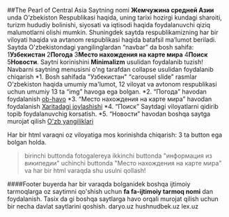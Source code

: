 ##The Pearl of Central Asia
Saytning nomi **Жемчужина средней Азии** unda O’zbekiston Respublikasi haqida, uning tarixi hozirgi kundagi sharoiti, turizm hududiy bolinishi, siyosati va iqtisodi haqida foydalanuvchi qiziq malumotlarni olishi mumkin.
  Shuningdek saytda respublikamizning har bir viloyati haqida va avtanom respublikasi haqida batafsil ma’lumot beriladi.  Saytda O'zbekistondagi yangilinglardan  “navbar” da bosh sahifa: 1**Узбекистан**  2**Погода** 3**Место нахождения на карте мира** 4**Поиск**  5**Новости**.
  Saytni korinishini **Minimalizm** usulidan foydalanib tuzish!   Navbarni saytning menusisni o'ng tarafdan collapse usulidan foydalanib chiqarish
*1.	Bosh sahifada "Узбекистан" “carousel slide” rasmlar O’zbekiston haqida umumiy ma'lumot, 12 viloyat va avtonom respublikasi   uchun umumiy 13 ta “img”  havoga ega bolgan.
*2.	“Погода” havodan foydalanish  [ob-havo](http://pogoda.uz)
*3.	“Место нахождения на карте мира” havodan foydalanish [Xaritadagi joylashishi](http://maps.google.com)
*4.	“Поиск” Saytdagi viloyatlarni qidirib topib foydalanuvchig korsatish.
*5.	“Новости” havodan boshqa saytga murojat qilish [O'zb yangiliklari](http://daryo.uz)

Har bir html varaqni oz viloyatiga mos korinishda chiqarish: 3 ta button ega bolgan holda.
> birinchi buttonda fotogalereya
>ikkinchi buttonda  "информация из википедии"
>uchinchi buttonda "Место нахождения на карте мира"
   va har bir html varaqda shu usulni qollash!

####Footer
  buyerda har bir varaqda bolganidek boshqa ijtimoiy tarmoqlarga oz saytimni   qo'shish uchun **fa fa-ijtimoiy tarmoq nomi** dan
foydalanish. Tasix da gi boshqa saytlarga havo orqali murojat qilish uchun bir necha davlat saytlarini qoshish.   daryo.uz hushnudbek.uz lex.uz


